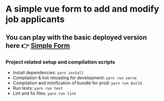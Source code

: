 # A simple vue form to add and modify job applicants

## You can play with the basic deployed version here :point_right: [Simple Form](https://bijay007.github.io/vue-simple-form/#/ "Click this link to open app")

### Project related setup and compilation scripts

- Install dependencies: `yarn install`
- Compilation & hot reloading for development: `yarn run serve`
- Compilation and minification of bundle for prod: `yarn run build`
- Run tests: `yarn run test`
- Lint and fix files: `yarn run lint`